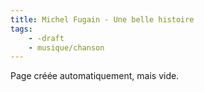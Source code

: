 ```yaml
---
title: Michel Fugain - Une belle histoire
tags:
    - -draft
    - musique/chanson
---
```


Page créée automatiquement, mais vide.
